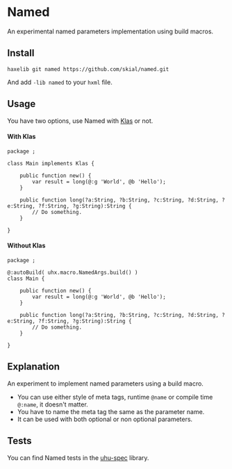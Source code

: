 Named
=====

An experimental named parameters implementation using build macros.

## Install

`haxelib git named https://github.com/skial/named.git`

And add `-lib named` to your `hxml` file.
	
## Usage

You have two options, use Named with [Klas](https://github.com/skial/klas/) or not.

#### With Klas

```
package ;

class Main implements Klas {
	
	public function new() {
		var result = long(@:g 'World', @b 'Hello');
	}
	
	public function long(?a:String, ?b:String, ?c:String, ?d:String, ?e:String, ?f:String, ?g:String):String {
		// Do something.
	}
	
}
```

#### Without Klas

```
package ;

@:autoBuild( uhx.macro.NamedArgs.build() )
class Main {
	
	public function new() {
		var result = long(@:g 'World', @b 'Hello');
	}
	
	public function long(?a:String, ?b:String, ?c:String, ?d:String, ?e:String, ?f:String, ?g:String):String {
		// Do something.
	}
	
}
```

## Explanation

An experiment to implement named parameters using a build macro.

+ You can use either style of meta tags, runtime `@name` or compile
time `@:name`, it doesn't matter.
+ You have to name the meta tag the same as the parameter name.
+ It can be used with both optional or non optional parameters.

## Tests

You can find Named tests in the [uhu-spec](https://github.com/skial/uhu-spec/blob/master/src/uhx/macro/NamedArgsSpec.hx) library.